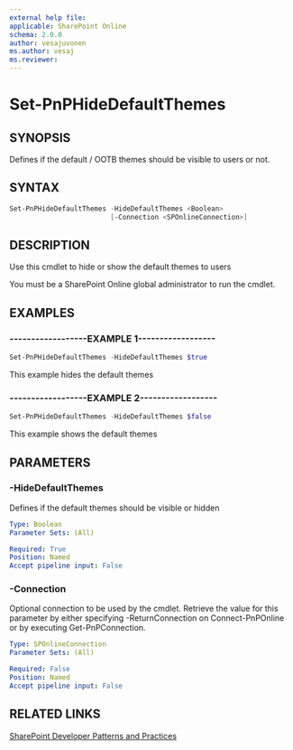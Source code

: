 ```yaml
---
external help file:
applicable: SharePoint Online
schema: 2.0.0
author: vesajuvonen
ms.author: vesaj
ms.reviewer:
---
```

# Set-PnPHideDefaultThemes

## SYNOPSIS
Defines if the default / OOTB themes should be visible to users or not.

## SYNTAX 

```powershell
Set-PnPHideDefaultThemes -HideDefaultThemes <Boolean>
                         [-Connection <SPOnlineConnection>]
```

## DESCRIPTION
Use this cmdlet to hide or show the default themes to users

You must be a SharePoint Online global administrator to run the cmdlet.

## EXAMPLES

### ------------------EXAMPLE 1------------------
```powershell
Set-PnPHideDefaultThemes -HideDefaultThemes $true
```

This example hides the default themes

### ------------------EXAMPLE 2------------------
```powershell
Set-PnPHideDefaultThemes -HideDefaultThemes $false
```

This example shows the default themes

## PARAMETERS

### -HideDefaultThemes
Defines if the default themes should be visible or hidden

```yaml
Type: Boolean
Parameter Sets: (All)

Required: True
Position: Named
Accept pipeline input: False
```

### -Connection
Optional connection to be used by the cmdlet. Retrieve the value for this parameter by either specifying -ReturnConnection on Connect-PnPOnline or by executing Get-PnPConnection.

```yaml
Type: SPOnlineConnection
Parameter Sets: (All)

Required: False
Position: Named
Accept pipeline input: False
```

## RELATED LINKS

[SharePoint Developer Patterns and Practices](https://aka.ms/sppnp)
